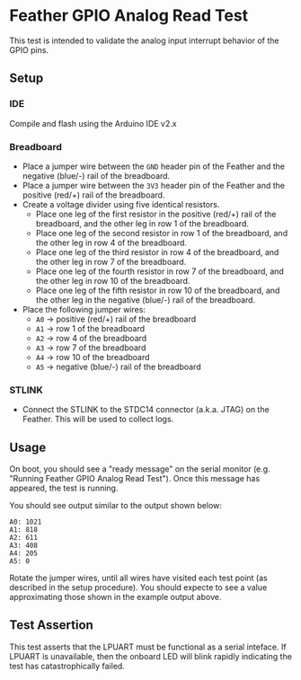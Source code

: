 Feather GPIO Analog Read Test
=============================

This test is intended to validate the analog input interrupt behavior of the
GPIO pins.

Setup
-----

### IDE

Compile and flash using the Arduino IDE v2.x

### Breadboard

- Place a jumper wire between the `GND` header pin of the Feather and the
negative (blue/-) rail of the breadboard.
- Place a jumper wire between the `3V3` header pin of the Feather and the
positive (red/+) rail of the breadboard.
- Create a voltage divider using five identical resistors.
  - Place one leg of the first resistor in the positive (red/+) rail of the
  breadboard, and the other leg in row 1 of the breadboard.
  - Place one leg of the second resistor in row 1 of the breadboard, and the
  other leg in row 4 of the breadboard.
  - Place one leg of the third resistor in row 4 of the breadboard, and the
  other leg in row 7 of the breadboard.
  - Place one leg of the fourth resistor in row 7 of the breadboard, and the
  other leg in row 10 of the breadboard.
  - Place one leg of the fifth resistor in row 10 of the breadboard, and the
  other leg in the negative (blue/-) rail of the breadboard.
- Place the following jumper wires:
  - `A0` -> positive (red/+) rail of the breadboard
  - `A1` -> row 1 of the breadboard
  - `A2` -> row 4 of the breadboard
  - `A3` -> row 7 of the breadboard
  - `A4` -> row 10 of the breadboard
  - `A5` -> negative (blue/-) rail of the breadboard

### STLINK

- Connect the STLINK to the STDC14 connector (a.k.a. JTAG) on the Feather. This
will be used to collect logs.

Usage
-----

On boot, you should see a "ready message" on the serial monitor (e.g. "Running
Feather GPIO Analog Read Test"). Once this message has appeared, the test
is running.

You should see output similar to the output shown below:

```
A0: 1021
A1: 818
A2: 611
A3: 408
A4: 205
A5: 0
```

Rotate the jumper wires, until all wires have visited each test point (as
described in the setup procedure). You should expecte to see a value
approximating those shown in the example output above.

Test Assertion
--------------

This test asserts that the LPUART must be functional as a serial inteface. If
LPUART is unavailable, then the onboard LED will blink rapidly indicating the
test has catastrophically failed.
